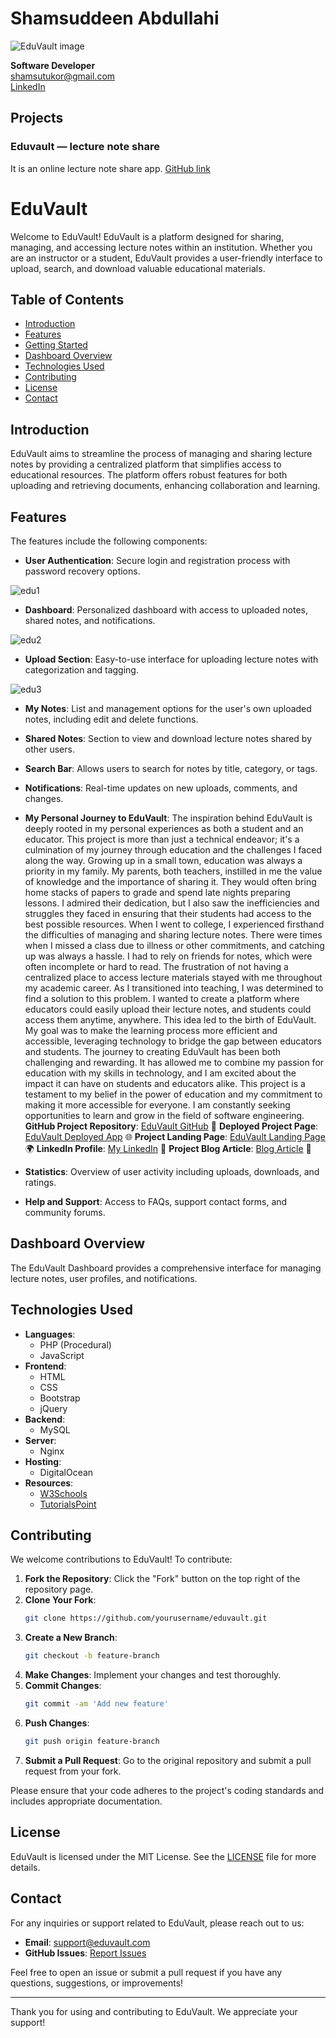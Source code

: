 # Shamsuddeen Abdullahi

![EduVault image](https://github.com/user-attachments/assets/a9de5f7c-b59b-4a1e-9dff-d939d70a83f1)

**Software Developer**  
[shamsutukor@gmail.com](mailto:shamsutukor@gmail.com)  
[LinkedIn](https://www.linkedin.com/in/shamsuddeen-abdullahi-404377373/)

## Projects

### Eduvault — lecture note share
It is an online lecture note share app. [GitHub link](#)

# EduVault

Welcome to EduVault! EduVault is a platform designed for sharing, managing, and accessing lecture notes within an institution. Whether you are an instructor or a student, EduVault provides a user-friendly interface to upload, search, and download valuable educational materials.

## Table of Contents

- [Introduction](#introduction)
- [Features](#features)
- [Getting Started](#getting-started)
- [Dashboard Overview](#dashboard-overview)
- [Technologies Used](#technologies-used)
- [Contributing](#contributing)
- [License](#license)
- [Contact](#contact)

## Introduction

EduVault aims to streamline the process of managing and sharing lecture notes by providing a centralized platform that simplifies access to educational resources. The platform offers robust features for both uploading and retrieving documents, enhancing collaboration and learning.
   
## Features

The features include the following components:

- **User Authentication**: Secure login and registration process with password recovery options.

![edu1](https://github.com/user-attachments/assets/8c0a9b7e-8026-4413-beb0-fddbfab17b88)

 
- **Dashboard**: Personalized dashboard with access to uploaded notes, shared notes, and notifications.

![edu2](https://github.com/user-attachments/assets/d0d3af8c-8c28-4fff-b49a-658b44c6228b)


- **Upload Section**: Easy-to-use interface for uploading lecture notes with categorization and tagging.

![edu3](https://github.com/user-attachments/assets/cecda66d-ebbe-4aa1-bdf4-713b4b6eb284)

- **My Notes**: List and management options for the user's own uploaded notes, including edit and delete functions.
- **Shared Notes**: Section to view and download lecture notes shared by other users.
- **Search Bar**: Allows users to search for notes by title, category, or tags.
- **Notifications**: Real-time updates on new uploads, comments, and changes.
- **My Personal Journey to EduVault**:
The inspiration behind EduVault is deeply rooted in my personal experiences as both a student and an educator. This project is more than just a technical endeavor; it's a culmination of my journey through education and the challenges I faced along the way.
Growing up in a small town, education was always a priority in my family. My parents, both teachers, instilled in me the value of knowledge and the importance of sharing it. They would often bring home stacks of papers to grade and spend late nights preparing lessons. I admired their dedication, but I also saw the inefficiencies and struggles they faced in ensuring that their students had access to the best possible resources.
When I went to college, I experienced firsthand the difficulties of managing and sharing lecture notes. There were times when I missed a class due to illness or other commitments, and catching up was always a hassle. I had to rely on friends for notes, which were often incomplete or hard to read. The frustration of not having a centralized place to access lecture materials stayed with me throughout my academic career.
As I transitioned into teaching, I was determined to find a solution to this problem. I wanted to create a platform where educators could easily upload their lecture notes, and students could access them anytime, anywhere. This idea led to the birth of EduVault. My goal was to make the learning process more efficient and accessible, leveraging technology to bridge the gap between educators and students.
The journey to creating EduVault has been both challenging and rewarding. It has allowed me to combine my passion for education with my skills in technology, and I am excited about the impact it can have on students and educators alike. This project is a testament to my belief in the power of education and my commitment to making it more accessible for everyone.
I am constantly seeking opportunities to learn and grow in the field of software engineering.
**GitHub Project Repository**: [EduVault GitHub](https://github.com/Ustaz07/eduvalt) 🤖
**Deployed Project Page**: [EduVault Deployed App](http://www.quantem.tech/) 🌐
**Project Landing Page**: [EduVault Landing Page](https://ustaz07.github.io/quantemtech2.github.io/) 🌍
**LinkedIn Profile**: [My LinkedIn](https://www.linkedin.com/in/shamsuddeen-abdullahi/) 🔗
**Project Blog Article**: [Blog Article](https://medium.com/@shamsutukor/portfolio-project-blog-post-2b8fbc2c667c) 📝

- **Statistics**: Overview of user activity including uploads, downloads, and ratings.
- **Help and Support**: Access to FAQs, support contact forms, and community forums.

## Dashboard Overview
The EduVault Dashboard provides a comprehensive interface for managing lecture notes, user profiles, and notifications.

## Technologies Used

- **Languages**: 
  - PHP (Procedural)
  - JavaScript
- **Frontend**: 
  - HTML
  - CSS
  - Bootstrap
  - jQuery
- **Backend**: 
  - MySQL
- **Server**: 
  - Nginx
- **Hosting**: 
  - DigitalOcean
- **Resources**: 
  - [W3Schools](https://www.w3schools.com)
  - [TutorialsPoint](https://www.tutorialspoint.com)

## Contributing

We welcome contributions to EduVault! To contribute:

1. **Fork the Repository**: Click the "Fork" button on the top right of the repository page.
2. **Clone Your Fork**: 
    ```bash
    git clone https://github.com/yourusername/eduvault.git
    ```
3. **Create a New Branch**: 
    ```bash
    git checkout -b feature-branch
    ```
4. **Make Changes**: Implement your changes and test thoroughly.
5. **Commit Changes**: 
    ```bash
    git commit -am 'Add new feature'
    ```
6. **Push Changes**: 
    ```bash
    git push origin feature-branch
    ```
7. **Submit a Pull Request**: Go to the original repository and submit a pull request from your fork.

Please ensure that your code adheres to the project's coding standards and includes appropriate documentation.

## License

EduVault is licensed under the MIT License. See the [LICENSE](LICENSE) file for more details.

## Contact

For any inquiries or support related to EduVault, please reach out to us:

- **Email**: support@eduvault.com
- **GitHub Issues**: [Report Issues](https://github.com/ustaz07/eduvault/issues)

Feel free to open an issue or submit a pull request if you have any questions, suggestions, or improvements!

---

Thank you for using and contributing to EduVault. We appreciate your support!

